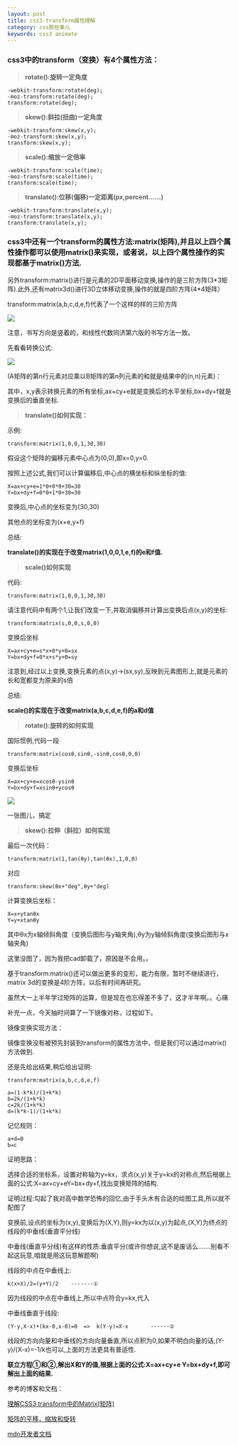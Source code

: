 ```yaml
---
layout: post
title: css3-transform属性理解
category: css那些事儿
keywords: css3 animate 
---
```




### css3中的transform（变换）有4个属性方法： ###

>**rotate():旋转一定角度**

	-webkit-transform:rotate(deg);
	-moz-transform:rotate(deg);
	transform:rotate(deg);
>**skew():斜拉(扭曲)一定角度**

	-webkit-transform:skew(x,y);
	-moz-transform:skew(x,y);
	transform:skew(x,y);
>**scale():缩放一定倍率**

	-webkit-transform:scale(time);
	-moz-transform:scale(time);
	transform:scale(time);
>**translate():位移(偏移)一定距离(px,percent......)**

	-webkit-transform:translate(x,y);
	-moz-transform:translate(x,y);
	transform:translate(x,y);

### css3中还有一个transform的属性方法:matrix(矩阵),并且以上四个属性操作都可以使用matrix()来实现，或者说，以上四个属性操作的实现都基于matrix()方法. ###

另外transform:matrix()进行是元素的2D平面移动变换,操作的是三阶方阵(3\*3矩阵).此外,还有matrix3d()进行3D立体移动变换,操作的就是四阶方阵(4\*4矩阵）

transform:matrix(a,b,c,d,e,f)代表了一个这样的样的三阶方阵

![](http://i.imgur.com/0NHJOSm.png)


注意，书写方向是竖着的，和线性代数同济第六版的书写方法一致。

先看看转换公式:

![](http://i.imgur.com/Tsk7OWz.png)

(A矩阵的第n行元素对应乘以B矩阵的第n列元素的和就是结果中的(n,n)元素)：

其中，x,y表示转换元素的所有坐标,ax+cy+e就是变换后的水平坐标,bx+dy+f就是变换后的垂直坐标.

>**translate()如何实现：**

示例:

	transform:matrix(1,0,0,1,30,30)
假设这个矩阵的偏移元素中心点为(0,0),即x=0,y=0.

按照上述公式,我们可以计算偏移后,中心点的横坐标和纵坐标的值:

	X=ax+cy+e=1*0+0*0+30=30
	Y=bx+dy+f=0*0+1*0+30=30
变换后,中心点的坐标变为(30,30)

其他点的坐标变为(x+e,y+f)

总结:

**translate()的实现在于改变matrix(1,0,0,1,e,f)的e和f值.**

>**scale()如何实现**


代码:

	transform:matrix(1,0,0,1,30,30)
请注意代码中有两个1,让我们改变一下,并取消偏移并计算出变换后点(x,y)的坐标:

	transform:matrix(s,0,0,s,0,0)
变换后坐标

	X=ax+cy+e=s*x+0*y+0=sx
	Y=bx+dy+f=0*x+s*y+0=sy
注意到,经过以上变换,变换元素的点(x,y)->(sx,sy),反映到元素图形上,就是元素的长和宽都变为原来的s倍

总结:

**scale()的实现在于改变matrix(a,b,c,d,e,f)的a和d值**

>**rotate():旋转的如何实现**

国际惯例,代码一段

	transform:matrix(cosθ,sinθ,-sinθ,cosθ,0,0)
变换后坐标

	X=ax+cy+e=xcosθ-ysinθ
	Y=bx+dy+f=xsinθ+ycosθ

![](http://i.imgur.com/AKxCorj.png)

一张图儿，搞定

>**skew():拉伸（斜拉）如何实现**

最后一次代码：

	transform:matrix(1,tan(θy),tan(θx),1,0,0)
对应

	transform:skew(θx+"deg",θy+"deg)
计算变换后坐标：

	X=x+ytanθx
	Y=y+xtanθy
其中θx为x轴倾斜角度（变换后图形与y轴夹角),θy为y轴倾斜角度(变换后图形与x轴夹角)

这里没图了，因为我把cad卸载了，原因是不会用。。

基于transform:matrix()还可以做出更多的变形，能力有限，暂时不继续进行，matrix 3d的变换是4阶方阵，以后有时间再研究。

虽然大一上半年学过矩阵的运算，但是现在也忘得差不多了，这才半年啊。。心痛


补充一点，今天抽时间算了一下镜像对称，过程如下。

镜像变换实现方法：

镜像变换没有被预先封装到transform的属性方法中，但是我们可以通过matrix()方法做到.

还是先给出结果,稍后给出证明:

	transform:matrix(a,b,c,d,e,f)

	a=(1-k*k)/(1+k*k)
	b=2k/(1+k*k)
	c=2k/(1+k*k)
	d=(k*k-1)/(1+k*k)
记忆规则：

	a+d=0
	b=c
证明思路：

选择合适的坐标系，设置对称轴为y=kx，求点(x,y)关于y=kx的对称点,然后根据上面的公式:X=ax+cy+eY=bx+dy+f,找出变换矩阵的结构.

证明过程:勾起了我对高中数学恐怖的回忆,由于手头木有合适的绘图工具,所以就不配图了

变换前,设点的坐标为(x,y),变换后为(X,Y),则y=kx为以(x,y)为起点,(X,Y)为终点的线段的中垂线(垂直平分线)

中垂线(垂直平分线)有这样的性质:垂直平分(或许你想说,这不是废话么.......别看不起这玩意,咱就是用这玩意解题啊)

线段的中点在中垂线上:

	k(x+X)/2=(y+Y)/2    -------①
因为线段的中点在中垂线上,所以中点符合y=kx,代入

中垂线垂直于线段:

	(Y-y,X-x)•(kx-0,x-0)=0  =>  k(Y-y)=X-x       ------②
线段的方向向量和中垂线的方向向量垂直,所以点积为0,如果不明白向量的话,(Y-y)/(X-x)=-1/k也可以,上面的方法更具有普适性.

**联立方程①和②,解出X和Y的值,根据上面的公式:X=ax+cy+e Y=bx+dy+f,即可解出上面的结果.**

参考的博客和文档：

[理解CSS3 transform中的Matrix(矩阵)](http://www.zhangxinxu.com/wordpress/2012/06/css3-transform-matrix-%E7%9F%A9%E9%98%B5/)

[矩阵的平移，缩放和旋转](http://www.voidcn.com/blog/qq792326645/article/p-4602071.html)

[mdn开发者文档](https://developer.mozilla.org/zh-CN/docs/Web/CSS/transform)